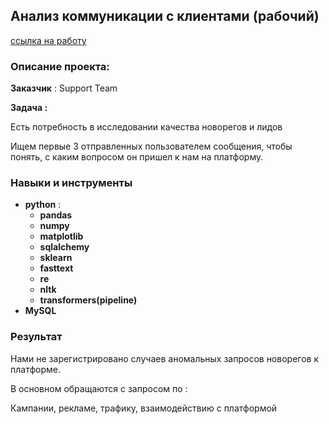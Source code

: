 ## Анализ коммуникации с клиентами (рабочий)

[ссылка на работу](https://github.com/Radikdpm55/Projects/blob/main/%D0%90%D0%BD%D0%B0%D0%BB%D0%B8%D0%B7%20%D0%BA%D0%BE%D0%BC%D0%BC%D1%83%D0%BD%D0%B8%D0%BA%D0%B0%D1%86%D0%B8%D0%B8%20%D1%81%20%D0%BA%D0%BB%D0%B8%D0%B5%D0%BD%D1%82%D0%B0%D0%BC%D0%B8/newregs%20analys-Copy1%20(1).ipynb)
### Описание проекта:

**Заказчик** : Support Team

**Задача :**

Есть потребность в исследовании качества новорегов и лидов

Ищем первые 3 отправленных пользователем сообщения, чтобы понять, с каким вопросом он пришел к нам на платформу.

### Навыки и инструменты

- **python** :
    - **pandas**
    - **numpy**
    - **matplotlib**
    - **sqlalchemy**
    - **sklearn**
    - **fasttext**
    - **re**
    - **nltk**
    - **transformers(pipeline)**
- **MySQL**


### Результат

Нами не зарегистрировано случаев аномальных запросов новорегов к платформе.

В основном обращаются с запросом по : 

Кампании, рекламе, трафику, взаимодействию с платформой
